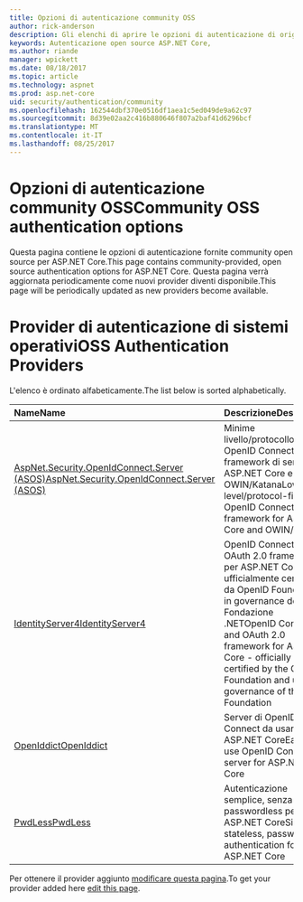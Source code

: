```yaml
---
title: Opzioni di autenticazione community OSS
author: rick-anderson
description: Gli elenchi di aprire le opzioni di autenticazione di origine per ASP.NET Core.
keywords: Autenticazione open source ASP.NET Core,
ms.author: riande
manager: wpickett
ms.date: 08/18/2017
ms.topic: article
ms.technology: aspnet
ms.prod: asp.net-core
uid: security/authentication/community
ms.openlocfilehash: 162544dbf370e0516df1aea1c5ed049de9a62c97
ms.sourcegitcommit: 8d39e02aa2c416b880646f807a2baf41d6296bcf
ms.translationtype: MT
ms.contentlocale: it-IT
ms.lasthandoff: 08/25/2017
---
```

# <a name="community-oss-authentication-options"></a><span data-ttu-id="0af26-104">Opzioni di autenticazione community OSS</span><span class="sxs-lookup"><span data-stu-id="0af26-104">Community OSS authentication options</span></span>

<span data-ttu-id="0af26-105">Questa pagina contiene le opzioni di autenticazione fornite community open source per ASP.NET Core.</span><span class="sxs-lookup"><span data-stu-id="0af26-105">This page contains community-provided, open source authentication options for ASP.NET Core.</span></span> <span data-ttu-id="0af26-106">Questa pagina verrà aggiornata periodicamente come nuovi provider diventi disponibile.</span><span class="sxs-lookup"><span data-stu-id="0af26-106">This page will be periodically updated as new providers become available.</span></span>

# <a name="oss-authentication-providers"></a><span data-ttu-id="0af26-107">Provider di autenticazione di sistemi operativi</span><span class="sxs-lookup"><span data-stu-id="0af26-107">OSS Authentication Providers</span></span>

<span data-ttu-id="0af26-108">L'elenco è ordinato alfabeticamente.</span><span class="sxs-lookup"><span data-stu-id="0af26-108">The list below is sorted alphabetically.</span></span>

| <span data-ttu-id="0af26-109">Name</span><span class="sxs-lookup"><span data-stu-id="0af26-109">Name</span></span> | <span data-ttu-id="0af26-110">Descrizione</span><span class="sxs-lookup"><span data-stu-id="0af26-110">Description</span></span> |
|:--------------|:------------------|
| [<span data-ttu-id="0af26-111">AspNet.Security.OpenIdConnect.Server (ASOS)</span><span class="sxs-lookup"><span data-stu-id="0af26-111">AspNet.Security.OpenIdConnect.Server (ASOS)</span></span>](https://github.com/aspnet-contrib/AspNet.Security.OpenIdConnect.Server) | <span data-ttu-id="0af26-112">Minime livello/protocollo first OpenID Connect framework di server per ASP.NET Core e OWIN/Katana</span><span class="sxs-lookup"><span data-stu-id="0af26-112">Low-level/protocol-first OpenID Connect server framework for ASP.NET Core and OWIN/Katana</span></span> |
| [<span data-ttu-id="0af26-113">IdentityServer4</span><span class="sxs-lookup"><span data-stu-id="0af26-113">IdentityServer4</span></span>](https://identityserver.io/) | <span data-ttu-id="0af26-114">OpenID Connect e OAuth 2.0 framework per ASP.NET Core - ufficialmente certificate da OpenID Foundation e in governance della Fondazione .NET</span><span class="sxs-lookup"><span data-stu-id="0af26-114">OpenID Connect and OAuth 2.0 framework for ASP.NET Core - officially certified by the OpenID Foundation and under governance of the .NET Foundation</span></span> |
| [<span data-ttu-id="0af26-115">OpenIddict</span><span class="sxs-lookup"><span data-stu-id="0af26-115">OpenIddict</span></span>](https://github.com/openiddict/openiddict-core) | <span data-ttu-id="0af26-116">Server di OpenID Connect da usare per ASP.NET Core</span><span class="sxs-lookup"><span data-stu-id="0af26-116">Easy-to-use OpenID Connect server for ASP.NET Core</span></span>  |
| [<span data-ttu-id="0af26-117">PwdLess</span><span class="sxs-lookup"><span data-stu-id="0af26-117">PwdLess</span></span>](https://github.com/pwdless/pwdless) | <span data-ttu-id="0af26-118">Autenticazione semplice, senza stato, passwordless per ASP.NET Core</span><span class="sxs-lookup"><span data-stu-id="0af26-118">Simple, stateless, passwordless authentication for ASP.NET Core</span></span>  |

<span data-ttu-id="0af26-119">Per ottenere il provider aggiunto [modificare questa pagina](https://github.com/aspnet/Docs/edit/master/aspnetcore/security/authentication/community.md).</span><span class="sxs-lookup"><span data-stu-id="0af26-119">To get your provider added here [edit this page](https://github.com/aspnet/Docs/edit/master/aspnetcore/security/authentication/community.md).</span></span>
